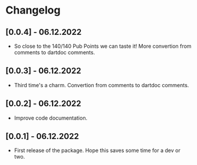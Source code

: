 # Changelog

## [0.0.4] - 06.12.2022

* So close to the 140/140 Pub Points we can taste it! More convertion from comments to dartdoc comments.

## [0.0.3] - 06.12.2022

* Third time's a charm. Convertion from comments to dartdoc comments.

## [0.0.2] - 06.12.2022

* Improve code documentation.

## [0.0.1] - 06.12.2022

* First release of the package. Hope this saves some time for a dev or two.